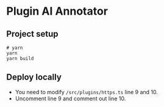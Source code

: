 # Plugin AI Annotator 

## Project setup

```
# yarn
yarn
yarn build
```

## Deploy locally

- You need to modify `/src/plugins/https.ts` line 9 and 10.
- Uncomment line 9 and comment out line 10.
